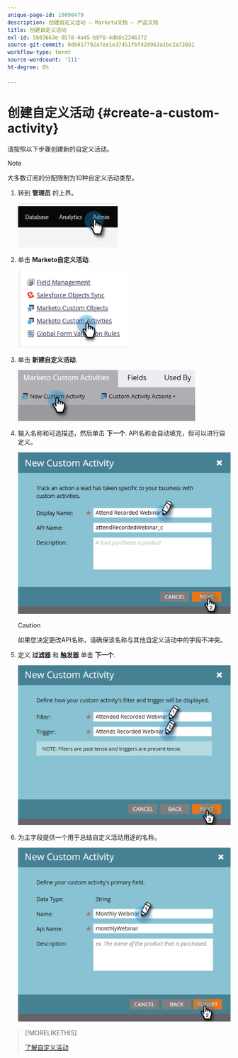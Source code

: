 ```yaml
---
unique-page-id: 10098479
description: 创建自定义活动 — Marketo文档 — 产品文档
title: 创建自定义活动
exl-id: 5b83663e-8578-4a45-b8f8-4db8c2346372
source-git-commit: 0d9417792a7ee1e37451f6f42d963a1bc2a73691
workflow-type: tm+mt
source-wordcount: '111'
ht-degree: 0%

---
```


# 创建自定义活动 {#create-a-custom-activity}

请按照以下步骤创建新的自定义活动。

>[!NOTE]
>
>大多数订阅的分配限制为10种自定义活动类型。

1. 转到 **管理员** 的上界。

   ![](assets/create-a-custom-activity-1.png)

1. 单击 **Marketo自定义活动**.

   ![](assets/create-a-custom-activity-2.png)

1. 单击 **新建自定义活动**.

   ![](assets/create-a-custom-activity-3.png)

1. 输入名称和可选描述，然后单击 **下一个**. API名称会自动填充，但可以进行自定义。

   ![](assets/create-a-custom-activity-4.png)

   >[!CAUTION]
   >
   >如果您决定更改API名称，请确保该名称与其他自定义活动中的字段不冲突。

1. 定义 **过滤器** 和 **触发器** 单击 **下一个**.

   ![](assets/create-a-custom-activity-5.png)

1. 为主字段提供一个用于总结自定义活动用途的名称。

   ![](assets/create-a-custom-activity-6.png)

>[!MORELIKETHIS]
>
>[了解自定义活动](/help/marketo/product-docs/administration/marketo-custom-activities/understanding-custom-activities.md)
